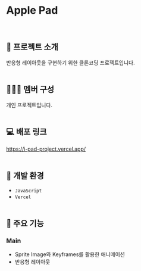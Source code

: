 # Apple Pad
<br />

## 📃 프로젝트 소개
  반응형 레이아웃을 구현하기 위한 클론코딩 프로젝트입니다.
<br /><br />

## 🧑‍🤝‍🧑 멤버 구성
  개인 프로젝트입니다.
<br /><br />

## 💻 배포 링크
  https://i-pad-project.vercel.app/
<br /><br />

## 🔎 개발 환경
  - `JavaScript`
  - `Vercel`
<br /><br />

## 📣 주요 기능

### Main
  - Sprite Image와 Keyframes를 활용한 애니메이션
  - 반응형 레이아웃
<br /><br />
